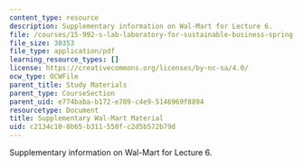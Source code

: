 ```yaml
---
content_type: resource
description: Supplementary information on Wal-Mart for Lecture 6.
file: /courses/15-992-s-lab-laboratory-for-sustainable-business-spring-2008/c2134c108b65b311550fc2d5b572b79d_class_6.pdf
file_size: 30353
file_type: application/pdf
learning_resource_types: []
license: https://creativecommons.org/licenses/by-nc-sa/4.0/
ocw_type: OCWFile
parent_title: Study Materials
parent_type: CourseSection
parent_uid: e774baba-b172-e709-c4e9-5146969f8894
resourcetype: Document
title: Supplementary Wal-Mart Material
uid: c2134c10-8b65-b311-550f-c2d5b572b79d
---
```

Supplementary information on Wal-Mart for Lecture 6.